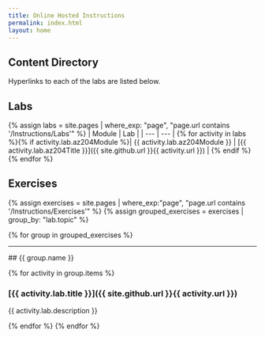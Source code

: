 ```yaml
---
title: Online Hosted Instructions
permalink: index.html
layout: home
---
```


## Content Directory

Hyperlinks to each of the labs are listed below.

## Labs

{% assign labs = site.pages | where_exp: "page", "page.url contains '/Instructions/Labs'" %}
| Module | Lab |
| --- | --- |
{% for activity in labs  %}{% if activity.lab.az204Module %}| {{ activity.lab.az204Module }} | [{{ activity.lab.az204Title }}]({{ site.github.url }}{{ activity.url }}) |
{% endif %}{% endfor %}

## Exercises

{% assign exercises = site.pages | where_exp:"page", "page.url contains '/Instructions/Exercises'" %}
{% assign grouped_exercises = exercises | group_by: "lab.topic" %}

{% for group in grouped_exercises %}
<hr>
## {{ group.name }}

{% for activity in group.items %}
### [{{ activity.lab.title }}]({{ site.github.url }}{{ activity.url }})

{{ activity.lab.description }}

{% endfor %}
{% endfor %}


